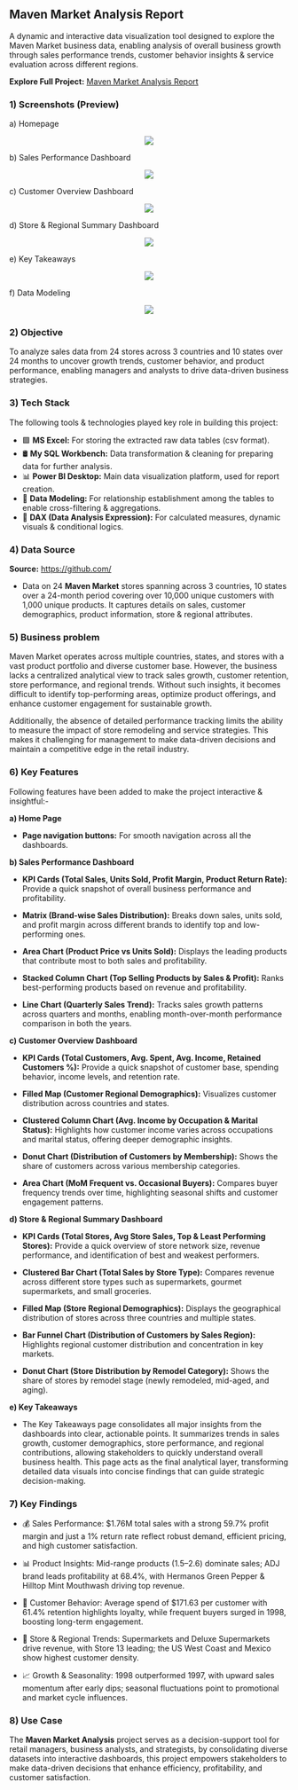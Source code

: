 
## Maven Market Analysis Report
A dynamic and interactive data visualization tool designed to explore the Maven Market business data, enabling analysis of overall business growth through sales performance trends, customer behavior insights & service evaluation across different regions. 

**Explore Full Project:** [Maven Market Analysis Report](https://app.powerbi.com/view?r=eyJrIjoiNWY1YmZhYTctN2I2ZS00ZmVlLTgwMWItOWE4YzI1ZTQ5ZGM2IiwidCI6IjY3ZmM3MmU2LTIxMjctNDY2OC04YmQ3LTAwMGJkYzY5MTg1MSJ9)

### 1) Screenshots (Preview)
  a) Homepage <p align="center">
  <img src="https://github.com/vermaaditya01/SQL-Portfolio/blob/main/Project_snapshots/Home%20Page.png" />
</p>

  b) Sales Performance Dashboard <p align="center">
  <img src="https://github.com/vermaaditya01/SQL-Portfolio/blob/main/Project_snapshots/Sales%20Performance%20Dashboard.png" />
</p>

  c) Customer Overview Dashboard <p align="center">
  <img src="https://github.com/vermaaditya01/SQL-Portfolio/blob/main/Project_snapshots/Customers%20Overview%20Dashboard.png" />
</p>

  d) Store & Regional Summary Dashboard <p align="center">
  <img src="https://github.com/vermaaditya01/SQL-Portfolio/blob/main/Project_snapshots/Store%20%26%20Regional%20Summary%20Dashboard.png" />
</p>

  e) Key Takeaways <p align="center">
  <img src="https://github.com/vermaaditya01/SQL-Portfolio/blob/main/Project_snapshots/Key%20Takeaways.png" />
</p>

  f) Data Modeling <p align="center">
  <img src="https://github.com/vermaaditya01/SQL-Portfolio/blob/main/Project_snapshots/Data%20Modeling.png" />
</p>

### 2) Objective
To analyze sales data from 24 stores across 3 countries and 10 states over 24 months to uncover growth trends, customer behavior, and product performance, enabling managers and analysts to drive data-driven business strategies.

### 3) Tech Stack
The following tools & technologies played key role in building this project:
  - 🟩 **MS Excel:** For storing the extracted raw data tables (csv format).
  - 🛢️ **My SQL Workbench:** Data transformation & cleaning for preparing data for further analysis.
  - 📊 **Power BI Desktop:** Main data visualization platform, used for report creation.
  - 🔗 **Data Modeling:** For relationship establishment among the tables to enable cross-filtering & aggregations.
  - 🧠 **DAX (Data Analysis Expression):** For calculated measures, dynamic visuals & conditional logics.

### 4) Data Source
**Source:** https://github.com/ 
- Data on 24 **Maven Market** stores spanning across 3 countries, 10 states over a 24-month period covering over 10,000 unique customers with 1,000 unique products. It captures details on sales, customer demographics, product information, store & regional attributes.

### 5) Business problem
Maven Market operates across multiple countries, states, and stores with a vast product portfolio and diverse customer base. However, the business lacks a centralized analytical view to track sales growth, customer retention, store performance, and regional trends. Without such insights, it becomes difficult to identify top-performing areas, optimize product offerings, and enhance customer engagement for sustainable growth.

Additionally, the absence of detailed performance tracking limits the ability to measure the impact of store remodeling and service strategies. This makes it challenging for management to make data-driven decisions and maintain a competitive edge in the retail industry.

### 6) Key Features
Following features have been added to make the project interactive & insightful:-

**a) Home Page**

  - **Page navigation buttons:** For smooth navigation across all the dashboards.

**b) Sales Performance Dashboard**
  
  - **KPI Cards (Total Sales, Units Sold, Profit Margin, Product Return Rate):** Provide a quick snapshot of overall business performance and profitability.

  - **Matrix (Brand-wise Sales Distribution):** Breaks down sales, units sold, and profit margin across different brands to identify top and low-performing ones.

  - **Area Chart (Product Price vs Units Sold):** Displays the leading products that contribute most to both sales and profitability.

  - **Stacked Column Chart (Top Selling Products by Sales & Profit):** Ranks best-performing products based on revenue and profitability.

  - **Line Chart (Quarterly Sales Trend):** Tracks sales growth patterns across quarters and months, enabling month-over-month performance comparison in both the years.
  
**c) Customer Overview Dashboard**
- **KPI Cards (Total Customers, Avg. Spent, Avg. Income, Retained Customers %):** Provide a quick snapshot of customer base, spending behavior, income levels, and retention rate.

- **Filled Map (Customer Regional Demographics):** Visualizes customer distribution across countries and states.

- **Clustered Column Chart (Avg. Income by Occupation & Marital Status):** Highlights how customer income varies across occupations and marital status, offering deeper demographic insights.

- **Donut Chart (Distribution of Customers by Membership):** Shows the share of customers across various membership categories.

- **Area Chart (MoM Frequent vs. Occasional Buyers):** Compares buyer frequency trends over time, highlighting seasonal shifts and customer engagement patterns.

**d) Store & Regional Summary Dashboard**
- **KPI Cards (Total Stores, Avg Store Sales, Top & Least Performing Stores):** Provide a quick overview of store network size, revenue performance, and identification of best and weakest performers.

- **Clustered Bar Chart (Total Sales by Store Type):** Compares revenue across different store types such as supermarkets, gourmet supermarkets, and small groceries.

- **Filled Map (Store Regional Demographics):** Displays the geographical distribution of stores across three countries and multiple states.

- **Bar Funnel Chart (Distribution of Customers by Sales Region):** Highlights regional customer distribution and concentration in key markets.

- **Donut Chart (Store Distribution by Remodel Category):** Shows the share of stores by remodel stage (newly remodeled, mid-aged, and aging).
  
**e) Key Takeaways**
- The Key Takeaways page consolidates all major insights from the dashboards into clear, actionable points. It summarizes trends in sales growth, customer demographics, store performance, and regional contributions, allowing stakeholders to quickly understand overall business health. This page acts as the final analytical layer, transforming detailed data visuals into concise findings that can guide strategic decision-making.

### 7) Key Findings
  - 💰 Sales Performance: $1.76M total sales with a strong 59.7% profit margin and just a 1% return rate reflect robust demand, efficient pricing, and high customer satisfaction.

  - 📊 Product Insights: Mid-range products ($1.5–$2.6) dominate sales; ADJ brand leads profitability at 68.4%, with Hermanos Green Pepper & Hilltop Mint Mouthwash driving top revenue.

  - 👥 Customer Behavior: Average spend of $171.63 per customer with 61.4% retention highlights loyalty, while frequent buyers surged in 1998, boosting long-term engagement.

  - 🏬 Store & Regional Trends: Supermarkets and Deluxe Supermarkets drive revenue, with Store 13 leading; the US West Coast and Mexico show highest customer density.

  - 📈 Growth & Seasonality: 1998 outperformed 1997, with upward sales momentum after early dips; seasonal fluctuations point to promotional and market cycle influences.

### 8) Use Case
The **Maven Market Analysis** project serves as a decision-support tool for retail managers, business analysts, and strategists, by consolidating diverse datasets into interactive dashboards, this project empowers stakeholders to make data-driven decisions that enhance efficiency, profitability, and customer satisfaction.
